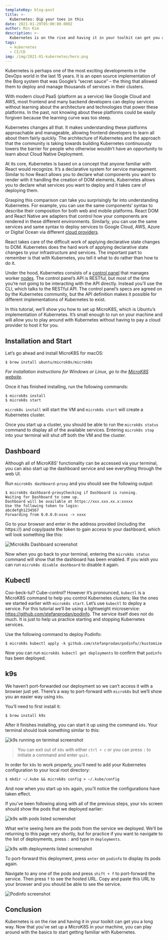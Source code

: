 ```yaml
---
templateKey: blog-post
title: >-
  Kubernetes: Dip your toes in this
date: 2021-01-29T05:00:00.000Z
author: Min Kim
description: >-
  Kubernetes is on the rise and having it in your toolkit can get you a long way. In this article, Min shows us how to set up a MicoK8s in your local machine.
tags:
  - kubernetes
  - CI/CD
img: /img/2021-01-kubernetes/hero.png
---
```


Kubernetes is perhaps one of the most exciting developments in the DevOps world in the last 15 years. It is an open source implementation of the Borg system that was Google’s “secret sauce” – the thing that allowed them to deploy and manage thousands of services in their clusters. 

With modern cloud PaaS (platform as a service) like Google Cloud and AWS, most frontend and many backend developers can deploy services without learning about the architecture and technologies that power these platforms. In the past, not knowing about these platforms could be easily forgiven because the learning curve was too steep.

Kubernetes changes all that. It makes understanding these platforms approachable and manageable, allowing frontend developers to learn all about them fairly quickly. The architecture of Kubernetes and the approach that the community is taking towards building Kubernetes continuously lowers the barrier for people who otherwise wouldn’t have an opportunity to learn about Cloud Native Deployment.

At its core, Kubernetes is based on a concept that anyone familiar with React would recognize. It’s a declarative system for service management. Similar to how React allows you to declare what components you want to render with it handling the creation of DOM elements, Kubernetes allows you to declare what services you want to deploy and it takes care of deploying them.  

Grasping this comparison can take you surprisingly far into understanding Kubernetes. For example, you can use the same components’ syntax to describe their composition for both web and mobile platforms. React DOM and React Native are adapters that control how your components are rendered in these different environments. Similarly, you can use the same services and same syntax to deploy services to Google Cloud, AWS, Azure or Digital Ocean via different [cloud providers](https://kubernetes.io/docs/concepts/cluster-administration/cloud-providers/).

React takes care of the difficult work of applying declarative state changes to DOM. Kubernetes does the hard work of applying declarative state changes to your infrastructure and services. The important part to remember is that with Kubernetes, you tell it what to do rather than how to do it.

Under the hood, Kubernetes consists of a [control panel](https://kubernetes.io/docs/concepts/overview/components/%23control-plane-components) that manages worker [nodes](https://kubernetes.io/docs/concepts/overview/components/%23node-components). The control panel’s API is RESTful, but most of the time you’re not going to be interacting with the API directly. Instead you’ll use the CLI, which talks to the RESTful API. The control panel’s specs are agreed on by the Kubernetes community, but the API definition makes it possible for different implementations of Kubernetes to exist.

In this tutorial, we’ll show you how to set up MicroK8S, which is Ubuntu’s implementation of Kubernetes. It’s small enough to run on your machine and will allow you to play around with Kubernetes without having to pay a cloud provider to host it for you.

## Installation and Start

Let’s go ahead and install MicroK8S for macOS:
```
$ brew install ubuntu/microk8s/microk8s
```
_For installation instructions for Windows or Linux, go to the [MicroK8S website](https://microk8s.io/)._

Once it has finished installing, run the following commands:

```
$ microk8s install
$ microk8s start
```

`microk8s install` will start the VM and `microk8s start` will create a Kubernetes cluster.

Once you start up a cluster, you should be able to run the `microk8s status` command to display all of the available services. Entering `microk8s stop` into your terminal will shut off both the VM and the cluster.

## Dashboard

Although all of MicroK8S’ functionality can be accessed via your terminal, you can also start up the dashboard service and see everything through the web UI. 

Run `microk8s dashboard-proxy` and you should see the following output:
```
$ microk8s dashboard-proxyChecking if Dashboard is running.
Waiting for Dashboard to come up.
Dashboard will be available at https://xxx.xxx.xx.x:xxxxx
Use the following token to login:
abcdefgh1234567
Forwarding from 0.0.0.0:xxxx -> xxxx
```
Go to your browser and enter in the address provided (including the https://) and copy/paste the token to gain access to your dashboard, which will look something like this:

![Microk8s Dashboard screenshot](/img/2021-01-kubernetes/dashboard.png)

Now when you go back to your terminal, entering the `microk8s status` command will show that the dashboard has been enabled. If you wish you can run `microk8s disable dashboard` to disable it again.

## Kubectl

Coo-beck-tul? Cube-control? However it’s pronounced, `kubectl` is a MicroK8S command to help you control Kubernetes clusters; like the ones we started earlier with `microk8s start`. Let’s use `kubectl` to deploy a service. For this tutorial we’ll be using a lightweight microservice: https://github.com/stefanprodan/podinfo. The service itself does not do much. It is just to help us practice starting and stopping Kubernetes services.

Use the following command to deploy Podinfo:
```
$ microk8s kubectl apply -k github.com/stefanprodan/podinfo//kustomize
```
Now you can run `microk8s kubectl get deployments` to confirm that `podinfo` has been deployed.

## k9s

We haven’t port-forwarded our deployment so we can’t access it with a browser just yet. There’s a way to port-forward with `microk8s` but we’ll show you an easier way using `k9s`. 

You’ll need to first install it:
```
$ brew install k9s
```
After it finishes installing, you can start it up using the command `k9s`. Your terminal should look something similar to this:

![k9s running on terminal screenshot](/img/2021-01-kubernetes/k9s-terminal.png)

> You can exit out of `k9s` with either `ctrl + c` or you can press `:` to initiate a command and enter `quit`.

In order for `k9s` to work properly, you’ll need to add your Kubernetes configuration to your local root directory:
```
$ mkdir ~/.kube && microk8s config > ~/.kube/config
```
And now when you start up `k9s` again, you’ll notice the configurations have taken effect. 

If you’ve been following along with all of the previous steps, your `k9s` screen should show the pods that we deployed earlier:

![k9s with pods listed screenshot](/img/2021-01-kubernetes/k9s-listed-pods.png)

What we’re seeing here are the pods from the service we deployed. We’ll be returning to this page very shortly, but for practice if you want to navigate to the list of deployments, press `:` and type in `deployments`.

![k9s with deployments listed screenshot](/img/2021-01-kubernetes/k9s-deployments.png)

To port-forward this deployment, press `enter` on `podinfo` to display its pods again.

Navigate to any one of the pods and press `shift + f` to port-forward the service. Then press `f` to see the hosted URL. Copy and paste this URL to your browser and you should be able to see the service.

![Podinfo screenshot](/img/2021-01-kubernetes/podinfo.png)

## Conclusion 

Kubernetes is on the rise and having it in your toolkit can get you a long way. Now that you’ve set up a MicroK8S in your machine, you can play around with the basics to start getting familiar with Kubernetes.